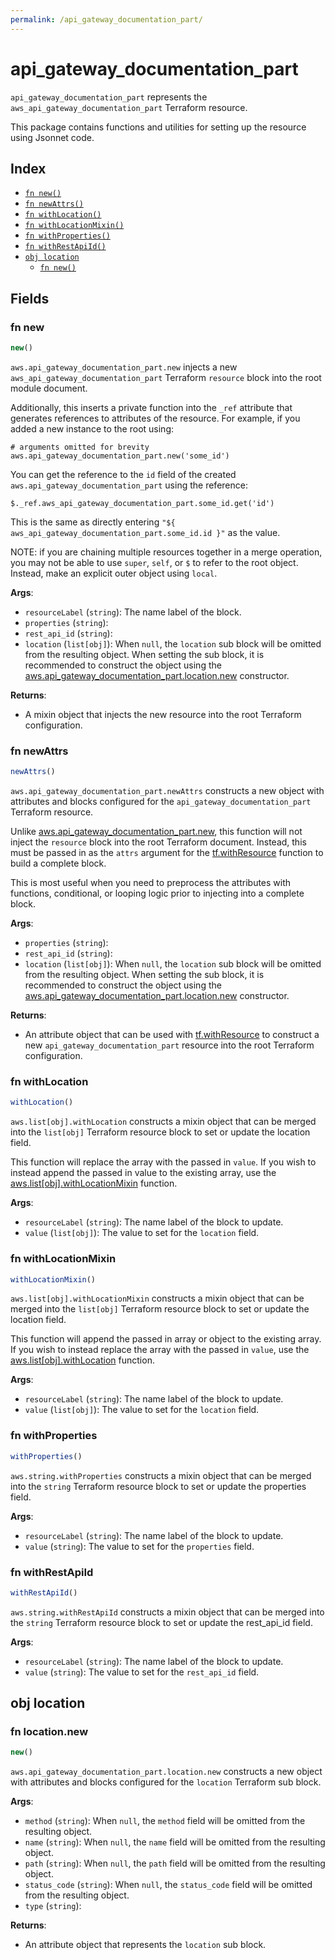 ```yaml
---
permalink: /api_gateway_documentation_part/
---
```


# api_gateway_documentation_part

`api_gateway_documentation_part` represents the `aws_api_gateway_documentation_part` Terraform resource.



This package contains functions and utilities for setting up the resource using Jsonnet code.


## Index

* [`fn new()`](#fn-new)
* [`fn newAttrs()`](#fn-newattrs)
* [`fn withLocation()`](#fn-withlocation)
* [`fn withLocationMixin()`](#fn-withlocationmixin)
* [`fn withProperties()`](#fn-withproperties)
* [`fn withRestApiId()`](#fn-withrestapiid)
* [`obj location`](#obj-location)
  * [`fn new()`](#fn-locationnew)

## Fields

### fn new

```ts
new()
```


`aws.api_gateway_documentation_part.new` injects a new `aws_api_gateway_documentation_part` Terraform `resource`
block into the root module document.

Additionally, this inserts a private function into the `_ref` attribute that generates references to attributes of the
resource. For example, if you added a new instance to the root using:

    # arguments omitted for brevity
    aws.api_gateway_documentation_part.new('some_id')

You can get the reference to the `id` field of the created `aws.api_gateway_documentation_part` using the reference:

    $._ref.aws_api_gateway_documentation_part.some_id.get('id')

This is the same as directly entering `"${ aws_api_gateway_documentation_part.some_id.id }"` as the value.

NOTE: if you are chaining multiple resources together in a merge operation, you may not be able to use `super`, `self`,
or `$` to refer to the root object. Instead, make an explicit outer object using `local`.

**Args**:
  - `resourceLabel` (`string`): The name label of the block.
  - `properties` (`string`): 
  - `rest_api_id` (`string`): 
  - `location` (`list[obj]`):  When `null`, the `location` sub block will be omitted from the resulting object. When setting the sub block, it is recommended to construct the object using the [aws.api_gateway_documentation_part.location.new](#fn-locationnew) constructor.

**Returns**:
- A mixin object that injects the new resource into the root Terraform configuration.


### fn newAttrs

```ts
newAttrs()
```


`aws.api_gateway_documentation_part.newAttrs` constructs a new object with attributes and blocks configured for the `api_gateway_documentation_part`
Terraform resource.

Unlike [aws.api_gateway_documentation_part.new](#fn-new), this function will not inject the `resource`
block into the root Terraform document. Instead, this must be passed in as the `attrs` argument for the
[tf.withResource](https://github.com/tf-libsonnet/core/tree/main/docs#fn-withresource) function to build a complete block.

This is most useful when you need to preprocess the attributes with functions, conditional, or looping logic prior to
injecting into a complete block.

**Args**:
  - `properties` (`string`): 
  - `rest_api_id` (`string`): 
  - `location` (`list[obj]`):  When `null`, the `location` sub block will be omitted from the resulting object. When setting the sub block, it is recommended to construct the object using the [aws.api_gateway_documentation_part.location.new](#fn-locationnew) constructor.

**Returns**:
  - An attribute object that can be used with [tf.withResource](https://github.com/tf-libsonnet/core/tree/main/docs#fn-withresource) to construct a new `api_gateway_documentation_part` resource into the root Terraform configuration.


### fn withLocation

```ts
withLocation()
```

`aws.list[obj].withLocation` constructs a mixin object that can be merged into the `list[obj]`
Terraform resource block to set or update the location field.

This function will replace the array with the passed in `value`. If you wish to instead append the
passed in value to the existing array, use the [aws.list[obj].withLocationMixin](TODO) function.


**Args**:
  - `resourceLabel` (`string`): The name label of the block to update.
  - `value` (`list[obj]`): The value to set for the `location` field.


### fn withLocationMixin

```ts
withLocationMixin()
```

`aws.list[obj].withLocationMixin` constructs a mixin object that can be merged into the `list[obj]`
Terraform resource block to set or update the location field.

This function will append the passed in array or object to the existing array. If you wish
to instead replace the array with the passed in `value`, use the [aws.list[obj].withLocation](TODO)
function.


**Args**:
  - `resourceLabel` (`string`): The name label of the block to update.
  - `value` (`list[obj]`): The value to set for the `location` field.


### fn withProperties

```ts
withProperties()
```

`aws.string.withProperties` constructs a mixin object that can be merged into the `string`
Terraform resource block to set or update the properties field.



**Args**:
  - `resourceLabel` (`string`): The name label of the block to update.
  - `value` (`string`): The value to set for the `properties` field.


### fn withRestApiId

```ts
withRestApiId()
```

`aws.string.withRestApiId` constructs a mixin object that can be merged into the `string`
Terraform resource block to set or update the rest_api_id field.



**Args**:
  - `resourceLabel` (`string`): The name label of the block to update.
  - `value` (`string`): The value to set for the `rest_api_id` field.


## obj location



### fn location.new

```ts
new()
```


`aws.api_gateway_documentation_part.location.new` constructs a new object with attributes and blocks configured for the `location`
Terraform sub block.



**Args**:
  - `method` (`string`):  When `null`, the `method` field will be omitted from the resulting object.
  - `name` (`string`):  When `null`, the `name` field will be omitted from the resulting object.
  - `path` (`string`):  When `null`, the `path` field will be omitted from the resulting object.
  - `status_code` (`string`):  When `null`, the `status_code` field will be omitted from the resulting object.
  - `type` (`string`): 

**Returns**:
  - An attribute object that represents the `location` sub block.
